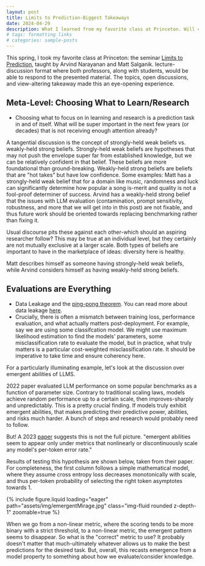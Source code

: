 ```yaml
---
layout: post
title: Limits to Prediction-Biggest Takeaways
date: 2024-04-29
description: What I learned from my favorite class at Princeton. Will continue to update as I parse through my notes.
# tags: formatting links
# categories: sample-posts
---
```


This spring, I took my favorite class at Princeton: the seminar [Limits to Prediction](https://msalganik.github.io/soc555-cos598J_s2024/), taught by Arvind Narayanan and Matt Salganik. lecture-discussion format where both professors, along with students, would be able to respond to the presented material. The topics, open discussions, and view-altering takeaway made this an eye-opening experience.

## Meta-Level: Choosing What to Learn/Research

- Choosing what to focus on in learning and research is a prediction task in and of itself. What will be super important in the next few years (or decades) that is not receiving enough attention already?

A tangential discussion is the concept of strongly-held weak beliefs vs. weakly-held strong beliefs. Strongly-held weak beliefs are hypotheses that may not push the envelope super far from established knowledge, but we can be relatively confident in that belief. These beliefs are more foundational than ground-breaking. Weakly-held strong beliefs are beliefs that are "hot takes" but have low confidence.
Some examples: Matt has a strongly-held weak belief that for a domain like music, randomness and luck can significantly determine how popular a song is-merit and quality is not a fool-proof determiner of success.
Arvind has a weakly-held strong belief that the issues with LLM evaluation (contamination, prompt sensitivity, robustness, and more that we will get into in this post) are not fixable, and thus future work should be oriented towards replacing benchmarking rather than fixing it.

Usual discourse pits these against each other-which should an aspiring researcher follow? This may be true at an individual level, but they certainly are not mutually exclusive at a larger scale. Both types of beliefs are important to have in the marketplace of ideas: diversity here is healthy.

Matt describes himself as someone having strongly-held weak beliefs, while Arvind considers himself as having weakly-held strong beliefs.

## Evaluations are Everything

- Data Leakage and the [ping-pong theorem](https://projecteuclid.org/journals/statistical-science/volume-21/issue-1/Classifier-Technology-and-the-Illusion-of-Progress/10.1214/088342306000000060.full). You can read more about data leakage [here](https://reproducible.cs.princeton.edu/).
- Crucially, there is often a mismatch between training loss, performance evaluation, and what actually matters post-deployment. For example, say we are using some classifcation model. We might use maximum likelihood estimation to find the models' parameters, some misclassification rate to evaluate the model, but in practice, what truly matters is a particular cost-weighted misclassification rate. It should be imperative to take time and ensure coherency here.

For a particularly illuminating example, let's look at the discussion over emergent abilities of LLMS.

2022 paper evaluated LLM performance on some popular benchmarks as a function of parameter size. Contrary to traditional scaling laws, models achieve random performance up to a certain scale, then improves-sharply and unpredictably. This is a pretty crucial finding. If models truly exhibit emergent abilities, that makes predicting their predictive power, abilities, and risks much harder. A bunch of steps and research would probably need to follow.

But! A 2023 [paper](https://arxiv.org/abs/2304.15004) suggests this is not the full picture. "emergent abilities seem to appear only under metrics that nonlinearly or discontinuously scale any model's per-token error rate."

Results of testing this hypothesis are shown below, taken from their paper.
For completeness, the first column follows a simple mathematical model, where they assume cross entropy loss decreases monotonically with scale, and thus per-token probability of selecting the right token asymptotes towards 1.

<div class="row mt-3">
    <div class="col-sm mt-3 mt-md-0">
        {% include figure.liquid loading="eager" path="assets/img/emergentMirage.jpg" class="img-fluid rounded z-depth-1" zoomable=true %}
    </div>
</div>

When we go from a non-linear metric, where the scoring tends to be more binary with a strict threshold, to a non-linear metric, the emergent pattern seems to disappear. So what is the "correct" metric to use? It probably doesn't matter that much-ultimately whatever allows us to make the best predictions for the desired task. But, overall, this recasts emergence from a model property to something about how we evaluate/consider knowledge.

<!-- > We do not grow absolutely, chronologically. We grow sometimes in one dimension, and not in another, unevenly. We grow partially. We are relative. We are mature in one realm, childish in another.
> —Anais Nin -->
